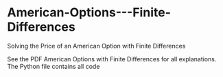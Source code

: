# American-Options---Finite-Differences
Solving the Price of an American Option with Finite Differences

See the PDF American Options with Finite Differences for all explanations. The Python file contains all code
